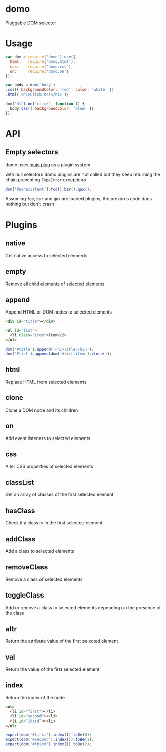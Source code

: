 domo
====

Pluggable DOM selector

Usage
=====

```js
var dom = require('domo').use({
  html:   require('domo.html'),
  css:    require('domo.css'),
  on:     require('domo.on')
});

var body = dom('body')
.css({ backgroundColor: 'red', color: 'white' })
.html('<h1>Click me!</h1>');

dom('h1').on('click', function () {
  body.css({ backgroundColor: 'blue' });
});
```

API
===

Empty selectors
---------------

domo uses [mujs plug](http://github.com/mujs/mu.api) as a plugin system

with null selectors domo plugins are not called but they keep returning the
chain preventing `TypeError` exceptions

```js
dom('#nonexistent').foo().bar().qux();
```

Assuming `foo`, `bar` and `qux` are loaded plugins, the previous code does
nothing but don't crash

Plugins
=======

native
------

Get native access to selected elements

empty
-----

Remove all child elements of selected elements

append
------

Append HTML or DOM nodes to selected elements

```html
<div id="title"></div>

<ul id="list">
  <li class="item">Item</i>
</ul>
```

```js
dom('#title').append('<h1>Title</h1>');
dom('#list').append(dom('#list.item').clone());
```

html
----

Replace HTML from selected elements

clone
-----

Clone a DOM node and its children

on
--

Add event listeners to selected elements

css
---

Alter CSS properties of selected elements

classList
---------

Get an array of classes of the first selected element

hasClass
--------

Check if a class is in the first selected element

addClass
--------

Add a class to selected elements

removeClass
-----------

Remove a class of selected elements

toggleClass
-----------

Add or remove a class to selected elements depending on the presence of the
class

attr
----

Return the attribute value of the first selected element

val
---

Return the value of the first selected element

index
-----

Return the index of the node

```html
<ul>
  <li id="first"></li>
  <li id="second"></li>
  <li id="third"></li>
</ul>
```

```js
expect(dom('#first').index()).toBe(0);
expect(dom('#second').index()).toBe(1);
expect(dom('#third').index()).toBe(2);
```

